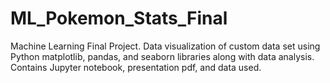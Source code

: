 # ML_Pokemon_Stats_Final
Machine Learning Final Project. Data visualization of custom data set using Python matplotlib, pandas, and seaborn libraries along with data analysis. Contains Jupyter notebook, presentation pdf, and data used.
